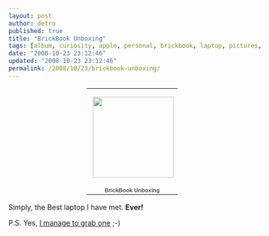 ```yaml
---
layout: post
author: detro
published: true
title: "BrickBook Unboxing"
tags: [album, curiosity, apple, personal, brickbook, laptop, pictures, it, picasa, photos, unboxing, uk, english, new, macbook]
date: "2008-10-23 23:12:46"
updated: "2008-10-23 23:12:46"
permalink: /2008/10/23/brickbook-unboxing/
---
```


<div align="center">
<table style="width:194px;"><tr><td align="center" style="height:194px;background:url(http://picasaweb.google.com/f/img/transparent_album_background.gif) no-repeat left"><a href="http://picasaweb.google.com/detronizator/BrickBookUnboxing#"><img src="http://lh4.ggpht.com/detronizator/SQD0_TWfWZE/AAAAAAAABfQ/HEHlhDkPhoI/s160-c/BrickBookUnboxing.jpg" width="160" height="160" style="margin:1px 0 0 4px;"/></a></td></tr><tr><td style="text-align:center;font-family:arial,sans-serif;font-size:11px"><a href="http://picasaweb.google.com/detronizator/BrickBookUnboxing#" style="color:#4D4D4D;font-weight:bold;text-decoration:none;">BrickBook Unboxing</a></td></tr></table>
</div>

Simply, the Best laptop I have met. <strong>Ever!</strong>

P.S. Yes, <a href="http://www.detronizator.org/2008/10/21/wtf/">I manage to grab one</a> ;-) 
